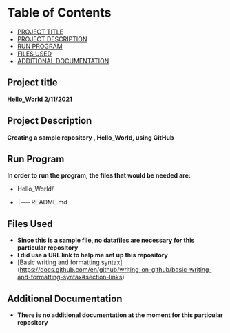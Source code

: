 # Table of Contents

- [PROJECT TITLE](#Project-Title)
- [PROJECT DESCRIPTION](#Project-Description)
- [RUN PROGRAM](#Run-program)
- [FILES USED](#files-used)
- [ADDITIONAL DOCUMENTATION](#additional-documentation)

## Project title

**Hello_World 2/11/2021**


## Project Description


**Creating a sample repository , Hello_World,  using GitHub**

## Run Program


**In order to run the program, the files that would be needed are:**
- Hello_World/

- │── README.md
  
## Files Used


- **Since this is a sample file, no datafiles are necessary for this particular repository**
- **I did use a URL link to help me set up this repository**
- [Basic writing and formatting syntax] (https://docs.github.com/en/github/writing-on-github/basic-writing-and-formatting-syntax#section-links)

## Additional Documentation


- **There is no additional documentation at the moment for this particular repository**
